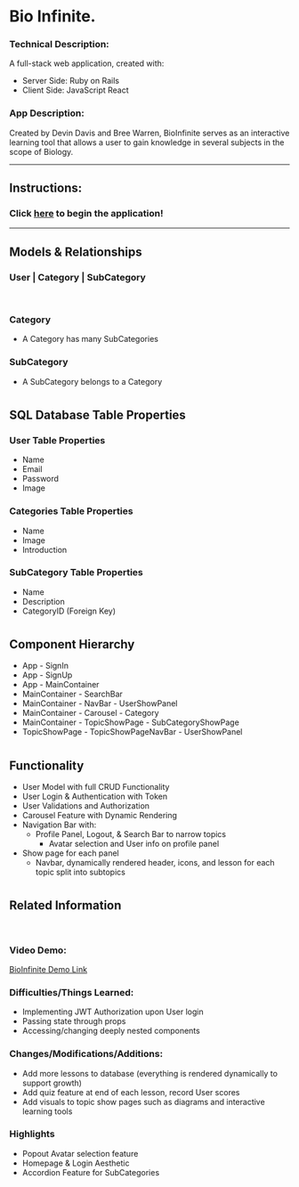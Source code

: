 # Bio Infinite.

### Technical Description: 
A full-stack web application, created with:
- Server Side: Ruby on Rails
- Client Side: JavaScript React

### App Description:
Created by Devin Davis and Bree Warren, BioInfinite serves as an interactive learning tool that allows a user to gain knowledge in several subjects in the scope of Biology.

-----
## Instructions:
### Click [here](http://localhost:3000/) to begin the application!
----

## Models & Relationships

### User | Category | SubCategory

<br/>

### Category <br />
* A Category has many SubCategories 

### SubCategory
* A SubCategory belongs to a Category

#

## SQL Database Table Properties
### User Table Properties
* Name
* Email
* Password
* Image

### Categories Table Properties 
* Name
* Image
* Introduction

### SubCategory Table Properties
* Name
* Description
* CategoryID (Foreign Key)

#

## Component Hierarchy
* App - SignIn
* App - SignUp
* App - MainContainer
* MainContainer - SearchBar
* MainContainer - NavBar - UserShowPanel
* MainContainer - Carousel - Category
* MainContainer - TopicShowPage - SubCategoryShowPage
* TopicShowPage - TopicShowPageNavBar - UserShowPanel

#

## Functionality
* User Model with full CRUD Functionality
* User Login & Authentication with Token
* User Validations and Authorization 
* Carousel Feature with Dynamic Rendering
* Navigation Bar with:
  * Profile Panel, Logout, & Search Bar to narrow topics
    * Avatar selection and User info on profile panel
* Show page for each panel
  * Navbar, dynamically rendered header, icons, and lesson for each topic split into subtopics

#

## Related Information
<br/>

### Video Demo:
 [BioInfinite Demo Link](https://www.youtube.com/watch?v=fyt5f4rThxE)

### Difficulties/Things Learned:
* Implementing JWT Authorization upon User login
* Passing state through props
* Accessing/changing deeply nested components

### Changes/Modifications/Additions:
* Add more lessons to database (everything is rendered dynamically to support growth)
* Add quiz feature at end of each lesson, record User scores
* Add visuals to topic show pages such as diagrams and interactive learning tools

### Highlights
* Popout Avatar selection feature
* Homepage & Login Aesthetic
* Accordion Feature for SubCategories

